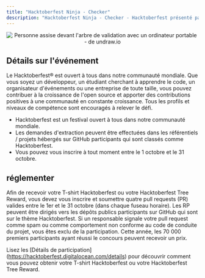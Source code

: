 ```yaml
---
title: "Hacktoberfest Ninja - Checker"
description: "Hacktoberfest Ninja - Checker - Hacktoberfest présenté par DigitalOcean"
---
```


<center>
  <img class="Splash-Image" alt="Personne assise devant l'arbre de validation avec un ordinateur portable - de undraw.io" />
</center>

## Détails sur l'événement

Le Hacktoberfest® est ouvert à tous dans notre communauté mondiale. Que vous soyez un développeur, un étudiant cherchant à apprendre le code, un organisateur d'événements ou une entreprise de toute taille, vous pouvez contribuer à la croissance de l'open source et apporter des contributions positives à une communauté en constante croissance. Tous les profils et niveaux de compétence sont encouragés à relever le défi.

- Hacktoberfest est un festival ouvert à tous dans notre communauté mondiale.
- Les demandes d'extraction peuvent être effectuées dans les référentiels / projets hébergés sur GitHub participants qui sont classés comme Hacktoberfest.
- Vous pouvez vous inscrire à tout moment entre le 1 octobre et le 31 octobre.

## réglementer

Afin de recevoir votre T-shirt Hacktoberfest ou votre Hacktoberfest Tree Reward, vous devez vous inscrire et soumettre quatre pull requests (PR) valides entre le 1er et le 31 octobre (dans chaque fuseau horaire). Les RP peuvent être dirigés vers les dépôts publics participants sur GitHub qui sont sur le thème Hacktoberfest. Si un responsable signale votre pull request comme spam ou comme comportement non conforme au code de conduite du projet, vous êtes exclu de la participation. Cette année, les 70 000 premiers participants ayant réussi le concours peuvent recevoir un prix.

Lisez les [Détails de participation] (https://hacktoberfest.digitalocean.com/details) pour découvrir comment vous pouvez obtenir votre T-shirt Hacktoberfest ou votre Hacktoberfest Tree Reward.
